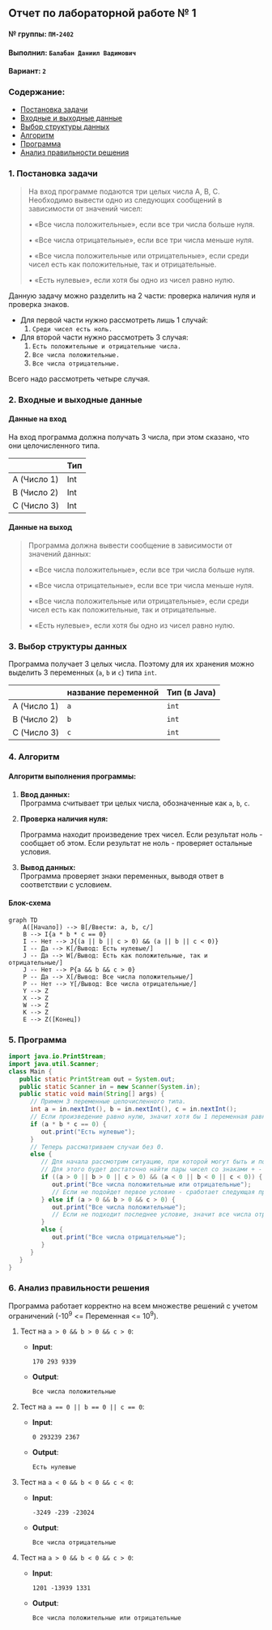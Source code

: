 ## Отчет по лабораторной работе № 1

#### № группы: `ПМ-2402`

#### Выполнил: `Балабан Даниил Вадимович`

#### Вариант: `2`

### Cодержание:

- [Постановка задачи](#1-постановка-задачи)
- [Входные и выходные данные](#2-входные-и-выходные-данные)
- [Выбор структуры данных](#3-выбор-структуры-данных)
- [Алгоритм](#4-алгоритм)
- [Программа](#5-программа)
- [Анализ правильности решения](#6-анализ-правильности-решения)

### 1. Постановка задачи

> На вход программе подаются три целых числа A, B, C. Необходимо вывести
> одно из следующих сообщений в зависимости от значений чисел: 
> 
> • «Все числа положительные», если все три числа больше нуля.
> 
> • «Все числа отрицательные», если все три числа меньше нуля.
> 
> • «Все числа положительные или отрицательные», если среди чисел
есть как положительные, так и отрицательные.
> 
> • «Есть нулевые», если хотя бы одно из чисел равно нулю.



Данную задачу можно разделить на 2 части: проверка наличия нуля и проверка знаков.
- Для первой части нужно рассмотреть лишь 1 случай:
    1. `Среди чисел есть ноль.`
- Для второй части нужно рассмотреть 3 случая:
    1. `Есть положительные и отрицательные числа.`
    2. `Все числа положительные.`
    3. `Все числа отрицательные.`

Всего надо рассмотреть четыре случая.

### 2. Входные и выходные данные

#### Данные на вход

На вход программа должна получать 3 числа, при этом сказано, что они целочисленного типа.

|             | Тип |
|-------------|-----|
| A (Число 1) | Int |
| B (Число 2) | Int |
| C (Число 3) | Int |

#### Данные на выход

> Программа должна вывести сообщение в зависимости от значений данных:
>
> • «Все числа положительные», если все три числа больше нуля.
> 
> • «Все числа отрицательные», если все три числа меньше нуля.
>
> • «Все числа положительные или отрицательные», если среди чисел
есть как положительные, так и отрицательные.
>
> • «Есть нулевые», если хотя бы одно из чисел равно нулю.


### 3. Выбор структуры данных

Программа получает 3 целых числа. Поэтому для их хранения
можно выделить 3 переменных (`a`, `b` и `c`) типа `int`.

|             | название переменной | Тип (в Java) | 
|-------------|---------------------|--------------|
| A (Число 1) | `a`                 | `int`        |
| B (Число 2) | `b`                 | `int`        | 
| C (Число 3) | `c`                 | `int`        |

### 4. Алгоритм

#### Алгоритм выполнения программы:

1. **Ввод данных:**  
   Программа считывает три целых числа, обозначенные как `a`, `b`, `c`.

2. **Проверка наличия нуля:**

   Программа находит произведение трех чисел. Если результат ноль -
   сообщает об этом. Если результат не ноль - проверяет остальные условия.
3. **Вывод данных:**  
   Программа проверяет знаки переменных, выводя ответ в соответствии с условием.

#### Блок-схема

```mermaid
graph TD
    A([Начало]) --> B[/Ввести: a, b, c/]
    B --> I{a * b * c == 0}
    I -- Нет --> J{(a || b || c > 0) && (a || b || c < 0)}
    I -- Да --> K[/Вывод: Есть нулевые/]
    J -- Да --> W[/Вывод: Есть как положительные, так и отрицательные/]
    J -- Нет --> P{a && b && c > 0}
    P -- Да --> X[/Вывод: Все числа положительные/]
    P -- Нет --> Y[/Вывод: Все числа отрицательные/]
    Y --> Z
    X --> Z
    W --> Z
    K --> Z
    E --> Z([Конец])

```

### 5. Программа

```java
import java.io.PrintStream;
import java.util.Scanner;
class Main {
   public static PrintStream out = System.out;
   public static Scanner in = new Scanner(System.in);
   public static void main(String[] args) {
      // Примем 3 переменные целочисленного типа.
      int a = in.nextInt(), b = in.nextInt(), c = in.nextInt();
      // Если произведение равно нулю, значит хотя бы 1 переменная равна нулю.
      if (a * b * c == 0) {
         out.print("Есть нулевые");
      }
      // Теперь рассматриваем случаи без 0.
      else {
         // Для начала рассмотрим ситуацию, при которой могут быть и положительные и отрицательные значение переменных.
         // Для этого будет достаточно найти пары чисел со знаками + -
         if ((a > 0 || b > 0 || c > 0) && (a < 0 || b < 0 || c < 0)) {
            out.print("Все числа положительные или отрицательные");
            // Если не подойдет первое условие - сработает следующая проверка уже на 3 положительных числа.
         } else if (a > 0 && b > 0 && c > 0) {
            out.print("Все числа положительные");
            // Если не подходит последнее условие, значит все числа отрицательные => выводим ответ.
         } 
         else {
            out.print("Все числа отрицательные");
         }
      }
   }
}
```

### 6. Анализ правильности решения

Программа работает корректно на всем множестве решений с учетом ограничений (-10<sup>9</sup> <= Переменная <= 10<sup>9</sup>).

1. Тест на `a > 0 && b > 0 && c > 0`:

    - **Input**:
        ```
        170 293 9339
        ```

    - **Output**:
        ```
        Все числа положительные
        ```

2. Тест на `a == 0 || b == 0 || c == 0`:

    - **Input**:
        ```
        0 293239 2367
        ```

    - **Output**:
        ```
        Есть нулевые
        ```

3. Тест на `a < 0 && b < 0 && c < 0`:

    - **Input**:
        ```
        -3249 -239 -23024
        ```

    - **Output**:
        ```
        Все числа отрицательные
        ```

4. Тест на `a > 0 && b < 0 && c > 0`:

    - **Input**:
        ```
        1201 -13939 1331
        ```

    - **Output**:
        ```
        Все числа положительные или отрицательные
        ```